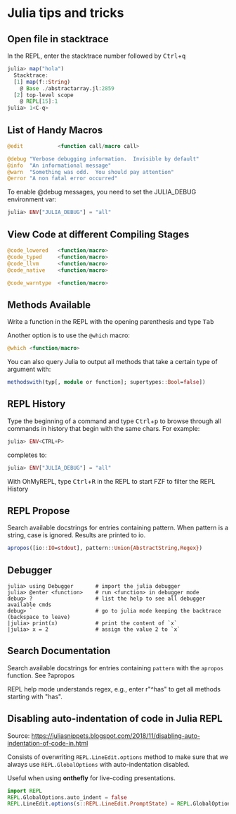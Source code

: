 Julia tips and tricks
=====================

Open file in stacktrace
-----------------------

In the REPL, enter the stacktrace number followed by <kbd>Ctrl</kbd>+<kbd>q</kbd>

```julia
julia> map("hola")
  Stacktrace:
  [1] map(f::String)
    @ Base ./abstractarray.jl:2859
  [2] top-level scope
    @ REPL[15]:1
julia> 1<C-q>
```

List of Handy Macros
--------------------

```julia
@edit           <function call/macro call>

@debug "Verbose debugging information.  Invisible by default"
@info  "An informational message"
@warn  "Something was odd.  You should pay attention"
@error "A non fatal error occurred"
```

To enable @debug messages, you need to set the JULIA_DEBUG environment var:
```julia
julia> ENV["JULIA_DEBUG"] = "all"
```

View Code at different Compiling Stages
---------------------------------------

```julia
@code_lowered   <function/macro>
@code_typed     <function/macro>
@code_llvm      <function/macro>
@code_native    <function/macro>

@code_warntype  <function/macro>
```

Methods Available
-----------------

Write a function in the REPL with the opening parenthesis and type <kbd>Tab</kbd>

Another option is to use the `@which` macro:
```julia
@which <function/macro>
```

You can also query Julia to output all methods that take a certain type of
argument with:
```julia
methodswith(typ[, module or function]; supertypes::Bool=false])
```

REPL History
------------

Type the beginning of a command and type <kbd>Ctrl</kbd>+<kbd>p</kbd> to browse
through all commands in history that begin with the same chars. For example:

```julia
julia> ENV<CTRL+P>
```
completes to:
```julia
julia> ENV["JULIA_DEBUG"] = "all"
```

With OhMyREPL, type <kbd>Ctrl</kbd>+<kbd>R</kbd> in the REPL to start FZF to
filter the REPL History

REPL Propose
------------

Search available docstrings for entries containing pattern. When pattern is a
string, case is ignored. Results are printed to io.

```julia
apropos([io::IO=stdout], pattern::Union{AbstractString,Regex})
```

Debugger
--------

```
julia> using Debugger       # import the julia debugger
julia> @enter <function>    # run <function> in debugger mode
debug> ?                    # list the help to see all debugger available cmds
debug> `                    # go to julia mode keeping the backtrace (backspace to leave)
|julia> print(x)            # print the content of `x`
|julia> x = 2               # assign the value 2 to `x`
```

Search Documentation
--------------------

Search available docstrings for entries containing `pattern` with the `apropos`
function. See ?apropos

REPL help mode understands regex, e.g., enter r"^has" to get all methods
starting with "has".


Disabling auto-indentation of code in Julia REPL
------------------------------------------------

Source: <https://juliasnippets.blogspot.com/2018/11/disabling-auto-indentation-of-code-in.html>

Consists of overwriting `REPL.LineEdit.options` method to make sure that we
always use `REPL.GlobalOptions` with auto-indentation disabled.

Useful when using **onthefly** for live-coding presentations.

```julia
import REPL
REPL.GlobalOptions.auto_indent = false
REPL.LineEdit.options(s::REPL.LineEdit.PromptState) = REPL.GlobalOptions
```
